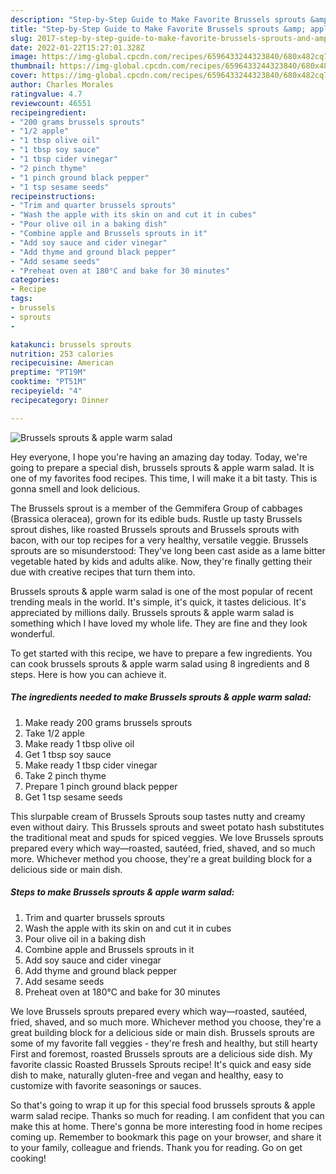 ```yaml
---
description: "Step-by-Step Guide to Make Favorite Brussels sprouts &amp; apple warm salad"
title: "Step-by-Step Guide to Make Favorite Brussels sprouts &amp; apple warm salad"
slug: 2017-step-by-step-guide-to-make-favorite-brussels-sprouts-and-amp-apple-warm-salad
date: 2022-01-22T15:27:01.328Z
image: https://img-global.cpcdn.com/recipes/6596433244323840/680x482cq70/brussels-sprouts-apple-warm-salad-recipe-main-photo.jpg
thumbnail: https://img-global.cpcdn.com/recipes/6596433244323840/680x482cq70/brussels-sprouts-apple-warm-salad-recipe-main-photo.jpg
cover: https://img-global.cpcdn.com/recipes/6596433244323840/680x482cq70/brussels-sprouts-apple-warm-salad-recipe-main-photo.jpg
author: Charles Morales
ratingvalue: 4.7
reviewcount: 46551
recipeingredient:
- "200 grams brussels sprouts"
- "1/2 apple"
- "1 tbsp olive oil"
- "1 tbsp soy sauce"
- "1 tbsp cider vinegar"
- "2 pinch thyme"
- "1 pinch ground black pepper"
- "1 tsp sesame seeds"
recipeinstructions:
- "Trim and quarter brussels sprouts"
- "Wash the apple with its skin on and cut it in cubes"
- "Pour olive oil in a baking dish"
- "Combine apple and Brussels sprouts in it"
- "Add soy sauce and cider vinegar"
- "Add thyme and ground black pepper"
- "Add sesame seeds"
- "Preheat oven at 180°C and bake for 30 minutes"
categories:
- Recipe
tags:
- brussels
- sprouts
- 

katakunci: brussels sprouts  
nutrition: 253 calories
recipecuisine: American
preptime: "PT19M"
cooktime: "PT51M"
recipeyield: "4"
recipecategory: Dinner

---
```



![Brussels sprouts & apple warm salad](https://img-global.cpcdn.com/recipes/6596433244323840/680x482cq70/brussels-sprouts-apple-warm-salad-recipe-main-photo.jpg)

Hey everyone, I hope you're having an amazing day today. Today, we're going to prepare a special dish, brussels sprouts & apple warm salad. It is one of my favorites food recipes. This time, I will make it a bit tasty. This is gonna smell and look delicious.

The Brussels sprout is a member of the Gemmifera Group of cabbages (Brassica oleracea), grown for its edible buds. Rustle up tasty Brussels sprout dishes, like roasted Brussels sprouts and Brussels sprouts with bacon, with our top recipes for a very healthy, versatile veggie. Brussels sprouts are so misunderstood: They've long been cast aside as a lame bitter vegetable hated by kids and adults alike. Now, they're finally getting their due with creative recipes that turn them into.

Brussels sprouts & apple warm salad is one of the most popular of recent trending meals in the world. It's simple, it's quick, it tastes delicious. It's appreciated by millions daily. Brussels sprouts & apple warm salad is something which I have loved my whole life. They are fine and they look wonderful.


To get started with this recipe, we have to prepare a few ingredients. You can cook brussels sprouts & apple warm salad using 8 ingredients and 8 steps. Here is how you can achieve it.

<!--inarticleads1-->

##### The ingredients needed to make Brussels sprouts & apple warm salad:

1. Make ready 200 grams brussels sprouts
1. Take 1/2 apple
1. Make ready 1 tbsp olive oil
1. Get 1 tbsp soy sauce
1. Make ready 1 tbsp cider vinegar
1. Take 2 pinch thyme
1. Prepare 1 pinch ground black pepper
1. Get 1 tsp sesame seeds


This slurpable cream of Brussels Sprouts soup tastes nutty and creamy even without dairy. This Brussels sprouts and sweet potato hash substitutes the traditional meat and spuds for spiced veggies. We love Brussels sprouts prepared every which way—roasted, sautéed, fried, shaved, and so much more. Whichever method you choose, they're a great building block for a delicious side or main dish. 

<!--inarticleads2-->

##### Steps to make Brussels sprouts & apple warm salad:

1. Trim and quarter brussels sprouts
1. Wash the apple with its skin on and cut it in cubes
1. Pour olive oil in a baking dish
1. Combine apple and Brussels sprouts in it
1. Add soy sauce and cider vinegar
1. Add thyme and ground black pepper
1. Add sesame seeds
1. Preheat oven at 180°C and bake for 30 minutes


We love Brussels sprouts prepared every which way—roasted, sautéed, fried, shaved, and so much more. Whichever method you choose, they're a great building block for a delicious side or main dish. Brussels sprouts are some of my favorite fall veggies - they're fresh and healthy, but still hearty First and foremost, roasted Brussels sprouts are a delicious side dish. My favorite classic Roasted Brussels Sprouts recipe! It's quick and easy side dish to make, naturally gluten-free and vegan and healthy, easy to customize with favorite seasonings or sauces. 

So that's going to wrap it up for this special food brussels sprouts & apple warm salad recipe. Thanks so much for reading. I am confident that you can make this at home. There's gonna be more interesting food in home recipes coming up. Remember to bookmark this page on your browser, and share it to your family, colleague and friends. Thank you for reading. Go on get cooking!
